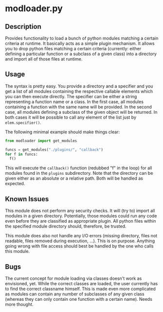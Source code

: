 modloader.py
============

Description
-----------

Provides functionality to load a bunch of python modules matching a certain criteria at runtime.
It basically acts as a simple plugin mechanism. It allows you to drop python files matching a
certain criteria (currently: either defining a particular function or a subclass of a given
class) into a directory and import all of those files at runtime.

Usage
-----

The syntax is pretty easy. You provide a directory and a specifier and you get a list of all
modules containing the respective callable elements which you can then execute directly.
The specifier can be either a string representing a
function name or a class. In the first case, all modules containing a function with the same
name will be provided. In the second case, all modules defining a subclass of the given object
 will be returned. In both cases it will be possible to call any element of the list just by
`elem.specifier()`.

The following minimal example should make things clear:

```Python
from modloader import get_modules

funcs = get_modules("./plugins/", "callback")
for f in funcs:
  f()
```

This will execute the `callback()` function (redubbed "f" in the loop) for all modules found
in the `plugins` subdirectory. Note that the directory can be given either as an
absolute or a relative path. Both will be handled as expected.

Known Issues
------------

This module does not perform any security checks. It will (try to) import all
modules in a given directory. Potentially, those modules could run any code
even before they are classified as appropriate plugin. All python files within
the specified module directory should, therefore, be trusted.

This module does also not handle any I/O errors (missing directory, files not
readable, files removed during execution, ...). This is on purpose. Anything
going wrong with file access should best be handled by the one who calls this
module.

Bugs
----

The current concept for module loading via classes doesn't work as envisioned, yet. While the
correct classes are loaded, the user currently has to find the correct classname himself. This
is made even more complicated as modules can contain any number of subclasses of any given class
(whereas they can only contain one function with a certain name). Needs more thought.

